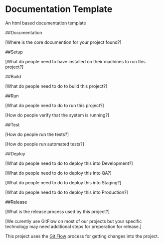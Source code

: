 # Documentation Template

An html based documentation template

##Documentation

[Where is the core documention for your project found?]

##Setup

[What do people need to have installed on their machines to run this project?]

##Build

[What do people need to do to build this project?]

##Run

[What do people need to do to run this project?]

[How do people verify that the system is running?]

##Test

[How do people run the tests?]

[How do people run automated tests?]

##Deploy

[What do people need to do to deploy this into Development?]

[What do people need to do to deploy this into QA?]

[What do people need to do to deploy this into Staging?]

[What do people need to do to deploy this into Production?]


##Release

[What is the release process used by this project?]

[We curently use GitFlow on most of our projects but your specific technology may need additional steps for preperation for release.]

This project uses the [Git Flow](https://confluence.meltdev.com/display/DEV/Git+Flow) process for getting changes into the project.
